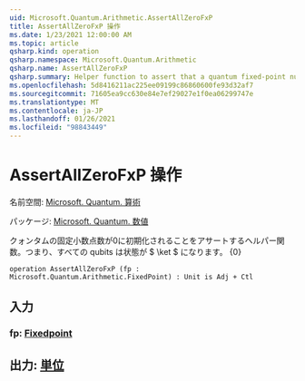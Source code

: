 ```yaml
---
uid: Microsoft.Quantum.Arithmetic.AssertAllZeroFxP
title: AssertAllZeroFxP 操作
ms.date: 1/23/2021 12:00:00 AM
ms.topic: article
qsharp.kind: operation
qsharp.namespace: Microsoft.Quantum.Arithmetic
qsharp.name: AssertAllZeroFxP
qsharp.summary: Helper function to assert that a quantum fixed-point number is initialized to zero, i.e., all qubits are in state $\ket{0}$.
ms.openlocfilehash: 5d8416211ac225ee09199c86860600fe93d32af7
ms.sourcegitcommit: 71605ea9cc630e84e7ef29027e1f0ea06299747e
ms.translationtype: MT
ms.contentlocale: ja-JP
ms.lasthandoff: 01/26/2021
ms.locfileid: "98843449"
---
```

# <a name="assertallzerofxp-operation"></a>AssertAllZeroFxP 操作

名前空間: [Microsoft. Quantum. 算術](xref:Microsoft.Quantum.Arithmetic)

パッケージ: [Microsoft. Quantum. 数値](https://nuget.org/packages/Microsoft.Quantum.Numerics)


クォンタムの固定小数点数が0に初期化されることをアサートするヘルパー関数。つまり、すべての qubits は状態が $ \ket $ になります。 {0}

```qsharp
operation AssertAllZeroFxP (fp : Microsoft.Quantum.Arithmetic.FixedPoint) : Unit is Adj + Ctl
```


## <a name="input"></a>入力

### <a name="fp--fixedpoint"></a>fp: [Fixedpoint](xref:Microsoft.Quantum.Arithmetic.FixedPoint)





## <a name="output--unit"></a>出力: [単位](xref:microsoft.quantum.lang-ref.unit)

